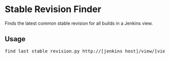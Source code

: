 Stable Revision Finder
======================

Finds the latest common stable revision for all builds in a Jenkins view.

Usage
-----
<pre>
find_last_stable_revision.py http://[jenkins host]/view/[view name]/
</pre>
